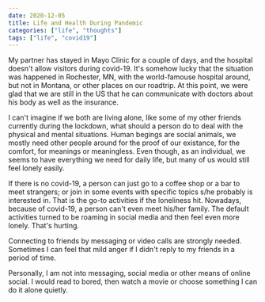 ```yaml
---
date: 2020-12-05
title: Life and Health During Pandemic
categories: ["life", "thoughts"]
tags: ["life", "covid19"]
---
```


My partner has stayed in Mayo Clinic for a couple of days, and the hospital
doesn't allow visitors during covid-19.
It's somehow lucky that the situation was happened in Rochester, MN,
with the world-famouse hospital around, but not in Montana, or other
places on our roadtrip.
At this point, we were glad that we are still in the US that he can
communicate with doctors about his body as well as the insurance.

I can't imagine if we both are living alone, like some of my other friends
currently during the lockdown, what should a person do to deal with
the physical and mental situations.
Human begings are social animals, we mostly need other people around
for the proof of our existance, for the comfort, for meanings or meaningless.
Even though, as an individual, we seems to have everything we need for daily life,
but many of us would still feel lonely easily.

If there is no covid-19, a person can just go to a coffee shop or a bar
to meet strangers; or join in some events with specific topics s/he probably
is interested in.
That is the go-to activities if the loneliness hit.
Nowadays, because of covid-19, a person can't even meet his/her family.
The default activities turned to be roaming in social media and then
feel even more lonely.
That's hurting.

Connecting to friends by messaging or video calls are strongly needed.
Sometimes I can feel that mild anger if I didn't reply to my friends
in a period of time.

Personally, I am not into messaging, social media or other means of online social.
I would read to bored, then watch a movie or choose something I can do it alone quietly.

